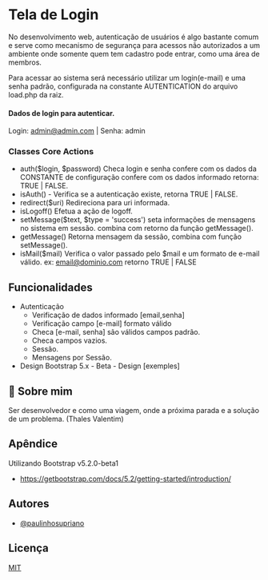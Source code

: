 # Tela de Login 
No desenvolvimento web, autenticação de usuários é algo bastante comum e serve como mecanismo de segurança para acessos não autorizados a um ambiente onde somente quem tem cadastro pode entrar, como uma área de membros. 

Para acessar ao sistema será necessário utilizar um login(e-mail) e uma senha padrão, configurada na constante AUTENTICATION do arquivo load.php da raiz.

#### Dados de login para autenticar.
Login: admin@admin.com | Senha: admin



### Classes Core Actions
* auth($login, $password) Checa login e senha confere com os dados da CONSTANTE de configuração confere com os dados informado retorna: TRUE | FALSE.
* isAuth() - Verifica se a autenticação existe, retorna TRUE | FALSE. 
* redirect($uri) Redireciona para uri informada.
* isLogoff() Efetua a ação de logoff.
* setMessage($text, $type = 'success') seta informações de mensagens no sistema em sessão. combina com retorno da função getMessage().
* getMessage() Retorna mensagem da sessão, combina com função setMessage().
* isMail($mail) Verifica o valor passado pelo $mail e um formato de e-mail válido. ex: email@dominio.com retorno TRUE | FALSE


## Funcionalidades

- Autenticação
    - Verificação de dados informado [email,senha]
    - Verificação campo [e-mail] formato válido
    - Checa [e-mail, senha] são válidos campos padrão.
    - Checa campos vazios.
    - Sessão.
    - Mensagens por Sessão.
- Design Bootstrap 5.x - Beta - Design [exemples]


## 🚀 Sobre mim
Ser desenvolvedor e como uma viagem, onde a próxima parada e a solução de um problema.
(Thales Valentim)
## Apêndice

Utilizando Bootstrap v5.2.0-beta1
- https://getbootstrap.com/docs/5.2/getting-started/introduction/


## Autores

- [@paulinhosupriano](https://www.github.com/paulinhosupriano)


## Licença

[MIT](https://choosealicense.com/licenses/mit/)

